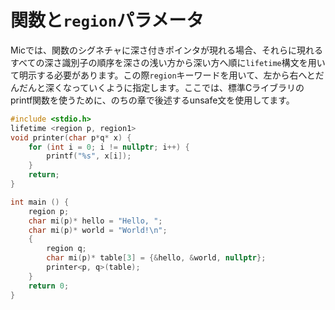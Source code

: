 # 関数と`region`パラメータ
Micでは、関数のシグネチャに深さ付きポインタが現れる場合、それらに現れるすべての深さ識別子の順序を深さの浅い方から深い方へ順に`lifetime`構文を用いて明示する必要があります。この際`region`キーワードを用いて、左から右へとだんだんと深くなっていくように指定します。ここでは、標準Cライブラリのprintf関数を使うために、のちの章で後述するunsafe文を使用してます。

```c
#include <stdio.h>
lifetime <region p, region1>
void printer(char p*q* x) {
    for (int i = 0; i != nullptr; i++) {
        printf("%s", x[i]);
    }
    return;
}

int main () {
    region p;
    char mi(p)* hello = "Hello, "; 
    char mi(p)* world = "World!\n";
    {
        region q;
        char mi(p)* table[3] = {&hello, &world, nullptr};
        printer<p, q>(table);
    }
    return 0;
}
```
